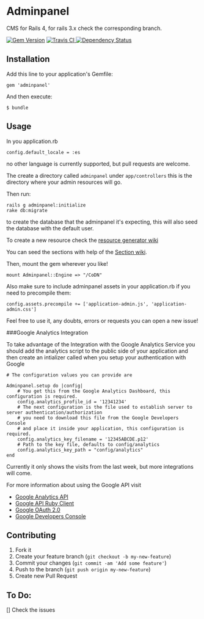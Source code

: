 # Adminpanel

CMS for Rails 4, for rails 3.x check the corresponding branch.

[![Gem Version](https://badge.fury.io/rb/adminpanel.svg)](http://badge.fury.io/rb/adminpanel)
[![Travis CI   ](https://api.travis-ci.org/joseramonc/adminpanel.png)       ](https://travis-ci.org/joseramonc/adminpanel)
[![Dependency Status](https://gemnasium.com/joseramonc/adminpanel.svg)](https://gemnasium.com/joseramonc/adminpanel)

## Installation

Add this line to your application's Gemfile:

    gem 'adminpanel'

And then execute:

    $ bundle

## Usage

In you application.rb

    config.default_locale = :es

no other language is currently supported, but pull requests are welcome.

The create a directory called `adminpanel` under `app/controllers` this is the directory where your admin resources will go.

Then run:

    rails g adminpanel:initialize
    rake db:migrate
to create the database that the adminpanel it's expecting, this will also seed the database with the default user.

To create a new resource check the [resource generator wiki](https://github.com/joseramonc/adminpanel/wiki/Resource-Generator)

You can seed the sections with help of the [Section wiki](https://github.com/joseramonc/adminpanel/wiki/Section-objects).

Then, mount the gem wherever you like!

    mount Adminpanel::Engine => "/CoDN"

Also make sure to include adminpanel assets in your application.rb if you need to precompile them:

    config.assets.precompile += ['application-admin.js', 'application-admin.css']
Feel free to use it, any doubts, errors or requests you can open a new issue!

###Google Analytics Integration

To take advantage of the Integration with the Google Analytics Service you should add the analytics script to the public side of your application and then create an intializer called when you setup your authentication with Google

	# The configuration values you can provide are

	Adminpanel.setup do |config|
		# You get this from the Google Analytics Dashboard, this configuration is required.
		config.analytics_profile_id = '12341234'
		# The next configuration is the file used to establish server to server authentication/authorization
		# you need to download this file from the Google Developers Console
		# and place it inside your application, this configuration is required.
		config.analytics_key_filename = '12345ABCDE.p12'
		# Path to the key file, defaults to config/analytics
  		config.analytics_key_path = "config/analytics"
	end

Currently it only shows the visits from the last week, but more integrations will come.

For more information about using the Google API visit
* [Google Analytics API](https://developers.google.com/analytics/devguides/reporting/core/v3/)
* [Google API Ruby Client](https://github.com/google/google-api-ruby-client)
* [Google OAuth 2.0](https://developers.google.com/accounts/docs/OAuth2)
* [Google Developers Console](https://cloud.google.com/console)

## Contributing

1. Fork it
2. Create your feature branch (`git checkout -b my-new-feature`)
3. Commit your changes (`git commit -am 'Add some feature'`)
4. Push to the branch (`git push origin my-new-feature`)
5. Create new Pull Request

## To Do:

[] Check the issues

